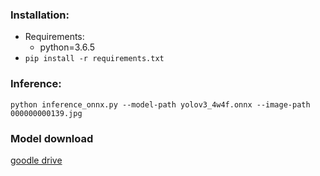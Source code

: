 ### Installation:
- Requirements:
  - python=3.6.5
- `pip install -r requirements.txt`

### Inference:

  ```
  python inference_onnx.py --model-path yolov3_4w4f.onnx --image-path 000000000139.jpg
  ```

### Model download  
[goodle drive](https://drive.google.com/file/d/1iz7VdDxM7-Wb-RCdKXyire4aEew5TkVB/view?usp=sharing)
